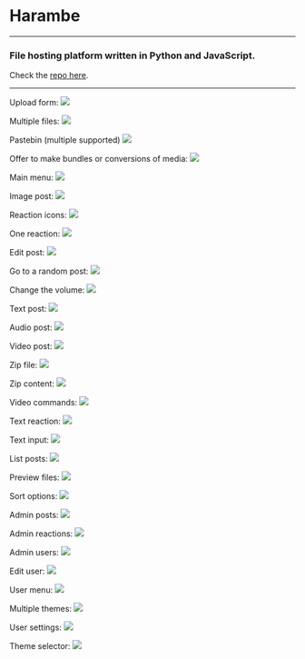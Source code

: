 # Harambe

---

### File hosting platform written in Python and JavaScript.

Check the [repo here](https://github.com/Merkoba/Harambe).

---

Upload form:
![](img/harambe/upload.png)

Multiple files:
![](img/harambe/upload_2.png)

Pastebin (multiple supported)
![](img/harambe/upload_3.png)

Offer to make bundles or conversions of media:
![](img/harambe/upload_4.png)

Main menu:
![](img/harambe/menu.png)

Image post:
![](img/harambe/post.png)

Reaction icons:
![](img/harambe/post_2.png)

One reaction:
![](img/harambe/post_3.png)

Edit post:
![](img/harambe/post_4.png)

Go to a random post:
![](img/harambe/post_5.png)

Change the volume:
![](img/harambe/post_6.png)

Text post:
![](img/harambe/post_7.png)

Audio post:
![](img/harambe/post_8.png)

Video post:
![](img/harambe/post_9.png)

Zip file:
![](img/harambe/post_10.png)

Zip content:
![](img/harambe/post_11.png)

Video commands:
![](img/harambe/post_12.png)

Text reaction:
![](img/harambe/post_13.png)

Text input:
![](img/harambe/post_14.png)

List posts:
![](img/harambe/list.png)

Preview files:
![](img/harambe/list_2.png)

Sort options:
![](img/harambe/list_3.png)

Admin posts:
![](img/harambe/admin.png)

Admin reactions:
![](img/harambe/admin_2.png)

Admin users:
![](img/harambe/admin_3.png)

Edit user:
![](img/harambe/admin_4.png)

User menu:
![](img/harambe/user.png)

Multiple themes:
![](img/harambe/theme.png)

User settings:
![](img/harambe/settings.png)

Theme selector:
![](img/harambe/settings_2.png)
